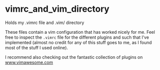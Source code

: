 # vimrc_and_vim_directory
Holds my .vimrc file and .vim/ directory

These files contain a vim configuration that has worked nicely for me.  Feel free to inspect the `.vimrc` file for the different plugins and such that I've implemented (almost no credit for any of this stuff goes to me, as I found most of the stuff I used online).

I recommend also checking out the fantastic collection of plugins on www.vimawesome.com
